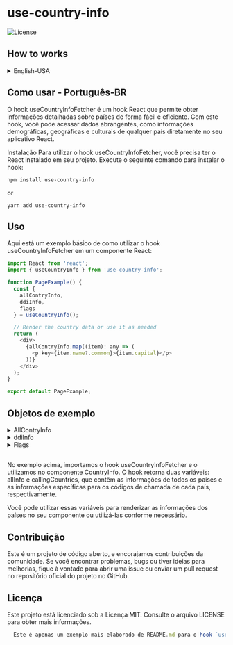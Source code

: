# use-country-info

[![License](https://img.shields.io/badge/license-MIT-blue.svg)](https://opensource.org/licenses/MIT)

## How to works

<details>
<br/>
<summary> English-USA </summary>
<br/>

The `useCountryInfo` hook is a React hook that allows you to easily and efficiently fetch detailed information about countries. With this hook, you can access comprehensive data such as demographic, geographic, and cultural information about any country directly in your React application.

## Installation

To use the `useCountryInfo` hook, you need to have React installed in your project. Run the following command to install the hook:

```shell
npm install use-country-info
```

or

```shell
yarn add use-country-info
```

## Usage
Here's a basic example of how to use the useCountryInfo hook in a React component:

```js
import React from 'react';
import { useCountryInfo } from 'use-country-info';

function PageExample() {
  const {
    allContryInfo,
    ddiInfo,
    flags
  } = useCountryInfo();

  // Render the country data or use it as needed
  return (
    <div>
      {allContryInfo.map((item): any => (
        <p key={item.name?.common}>{item.capital}</p>
      ))}
    </div>
  );
}

export default PageExample;
```

## Objects example

<details>
<br/>
<summary> AllContryInfo </summary>
<br/>

```js
{
    "name": {
      "common": "Jordan",
      "official": "Hashemite Kingdom of Jordan",
      "nativeName": {
        "ara": {
          "official": "المملكة الأردنية الهاشمية",
          "common": "الأردن"
        }
      }
    },
    "tld": [
      ".jo",
      "الاردن."
    ],
    "cca2": "JO",
    "ccn3": "400",
    "cca3": "JOR",
    "cioc": "JOR",
    "independent": true,
    "status": "officially-assigned",
    "unMember": true,
    "currencies": {
      "JOD": {
        "name": "Jordanian dinar",
        "symbol": "د.ا"
      }
    },
    "countryCallingCode": {
      "root": "+9",
      "suffixes": [
        "62"
      ]
    },
    "capital": [
      "Amman"
    ],
    "altSpellings": [
      "JO",
      "Hashemite Kingdom of Jordan",
      "al-Mamlakah al-Urdunīyah al-Hāshimīyah"
    ],
    "region": "Asia",
    "subregion": "Western Asia",
    "languages": {
      "ara": "Arabic"
    },
    "latlng": [
      31,
      36
    ],
    "landlocked": false,
    "borders": [
      "IRQ",
      "ISR",
      "PSE",
      "SAU",
      "SYR"
    ],
    "area": 89342,
    "demonyms": {
      "eng": {
        "f": "Jordanian",
        "m": "Jordanian"
      },
      "fra": {
        "f": "Jordanienne",
        "m": "Jordanien"
      }
    },
    "flag": "🇯🇴",
    "maps": {
      "googleMaps": "https://goo.gl/maps/ko1dzSDKg8Gsi9A98",
      "openStreetMaps": "https://www.openstreetmap.org/relation/184818"
    },
    "population": 10203140,
    "gini": {
      "2010": 33.7
    },
    "fifa": "JOR",
    "car": {
      "signs": [
        "HKJ"
      ],
      "side": "right"
    },
    "timezones": [
      "UTC+03:00"
    ],
    "continents": [
      "Asia"
    ],
    "flags": {
      "png": "https://flagcdn.com/w320/jo.png",
      "svg": "https://flagcdn.com/jo.svg",
      "alt": "The flag of Jordan is composed of three equal horizontal bands of black, white and green, with a red isosceles triangle superimposed on the hoist side of the field. This triangle has its base on the hoist end, spans about half the width of the field and bears a small seven-pointed white star at its center."
    },
    "coatOfArms": {
      "png": "https://mainfacts.com/media/images/coats_of_arms/jo.png",
      "svg": "https://mainfacts.com/media/images/coats_of_arms/jo.svg"
    },
    "startOfWeek": "sunday",
    "capitalInfo": {
      "latlng": [
        31.95,
        35.93
      ]
    },
    "postalCode": {
      "format": "#####",
      "regex": "^(\\d{5})$"
    }
  },
```
</details>

<details>
<br/>
<summary> ddiInfo </summary>
<br/>

```js
  {
    "countryCallingCode": {
      "root": "+9",
      "suffixes": [
        "62"
      ]
    },
    "flag": "🇲🇵",
    "flags": {
      "png": "https://flagcdn.com/w320/jo.png",
      "svg": "https://flagcdn.com/jo.svg",
      "alt": "The flag of Jordan is composed of three equal horizontal bands of black, white and green, with a red isosceles triangle superimposed on the hoist side of the field. This triangle has its base on the hoist end, spans about half the width of the field and bears a small seven-pointed white star at its center."
    },
  }
```
</details>


<details>
<br/>
<summary> Flags </summary>
<br/>

```js
  {
    "flag": "🇲🇵",
    "flags": {
      "png": "https://flagcdn.com/w320/jo.png",
      "svg": "https://flagcdn.com/jo.svg",
      "alt": "The flag of Jordan is composed of three equal horizontal bands of black, white and green, with a red isosceles triangle superimposed on the hoist side of the field. This triangle has its base on the hoist end, spans about half the width of the field and bears a small seven-pointed white star at its center."
    },
  }
```
</details>

##

In the above example, we import the useCountryInfoFetcher hook and use it in the CountryInfo component. The hook returns two variables: allInfo and callingCountries, which contain the information for all countries and the specific information for the calling codes of each country, respectively.

You can use these variables to render the country information in your component or use it as needed.

## Contribution
This is an open-source project, and we welcome contributions from the community. If you encounter issues, bugs, or have ideas for improvements, feel free to open an issue or submit a pull request in the official repository on GitHub.

## License
This project is licensed under the MIT License. See the LICENSE file for more information.

</br>
</br>

</details>

## Como usar - Português-BR
O hook useCountryInfoFetcher é um hook React que permite obter informações detalhadas sobre países de forma fácil e eficiente. Com este hook, você pode acessar dados abrangentes, como informações demográficas, geográficas e culturais de qualquer país diretamente no seu aplicativo React.

Instalação
Para utilizar o hook useCountryInfoFetcher, você precisa ter o React instalado em seu projeto. Execute o seguinte comando para instalar o hook:

```shell
npm install use-country-info
```

or

```shell
yarn add use-country-info
```

## Uso
Aqui está um exemplo básico de como utilizar o hook useCountryInfoFetcher em um componente React:

```js
import React from 'react';
import { useCountryInfo } from 'use-country-info';

function PageExample() {
  const {
    allContryInfo,
    ddiInfo,
    flags
  } = useCountryInfo();

  // Render the country data or use it as needed
  return (
    <div>
      {allContryInfo.map((item): any => (
        <p key={item.name?.common}>{item.capital}</p>
      ))}
    </div>
  );
}

export default PageExample;
```

## Objetos de exemplo

<details>
<br/>
<summary> AllContryInfo </summary>
<br/>

```js
{
    "name": {
      "common": "Jordan",
      "official": "Hashemite Kingdom of Jordan",
      "nativeName": {
        "ara": {
          "official": "المملكة الأردنية الهاشمية",
          "common": "الأردن"
        }
      }
    },
    "tld": [
      ".jo",
      "الاردن."
    ],
    "cca2": "JO",
    "ccn3": "400",
    "cca3": "JOR",
    "cioc": "JOR",
    "independent": true,
    "status": "officially-assigned",
    "unMember": true,
    "currencies": {
      "JOD": {
        "name": "Jordanian dinar",
        "symbol": "د.ا"
      }
    },
    "countryCallingCode": {
      "root": "+9",
      "suffixes": [
        "62"
      ]
    },
    "capital": [
      "Amman"
    ],
    "altSpellings": [
      "JO",
      "Hashemite Kingdom of Jordan",
      "al-Mamlakah al-Urdunīyah al-Hāshimīyah"
    ],
    "region": "Asia",
    "subregion": "Western Asia",
    "languages": {
      "ara": "Arabic"
    },
    "latlng": [
      31,
      36
    ],
    "landlocked": false,
    "borders": [
      "IRQ",
      "ISR",
      "PSE",
      "SAU",
      "SYR"
    ],
    "area": 89342,
    "demonyms": {
      "eng": {
        "f": "Jordanian",
        "m": "Jordanian"
      },
      "fra": {
        "f": "Jordanienne",
        "m": "Jordanien"
      }
    },
    "flag": "🇯🇴",
    "maps": {
      "googleMaps": "https://goo.gl/maps/ko1dzSDKg8Gsi9A98",
      "openStreetMaps": "https://www.openstreetmap.org/relation/184818"
    },
    "population": 10203140,
    "gini": {
      "2010": 33.7
    },
    "fifa": "JOR",
    "car": {
      "signs": [
        "HKJ"
      ],
      "side": "right"
    },
    "timezones": [
      "UTC+03:00"
    ],
    "continents": [
      "Asia"
    ],
    "flags": {
      "png": "https://flagcdn.com/w320/jo.png",
      "svg": "https://flagcdn.com/jo.svg",
      "alt": "The flag of Jordan is composed of three equal horizontal bands of black, white and green, with a red isosceles triangle superimposed on the hoist side of the field. This triangle has its base on the hoist end, spans about half the width of the field and bears a small seven-pointed white star at its center."
    },
    "coatOfArms": {
      "png": "https://mainfacts.com/media/images/coats_of_arms/jo.png",
      "svg": "https://mainfacts.com/media/images/coats_of_arms/jo.svg"
    },
    "startOfWeek": "sunday",
    "capitalInfo": {
      "latlng": [
        31.95,
        35.93
      ]
    },
    "postalCode": {
      "format": "#####",
      "regex": "^(\\d{5})$"
    }
  },
```
</details>

<details>
<br/>
<summary> ddiInfo </summary>
<br/>

```js
  {
    "countryCallingCode": {
      "root": "+9",
      "suffixes": [
        "62"
      ]
    },
    "flag": "🇲🇵",
    "flags": {
      "png": "https://flagcdn.com/w320/jo.png",
      "svg": "https://flagcdn.com/jo.svg",
      "alt": "The flag of Jordan is composed of three equal horizontal bands of black, white and green, with a red isosceles triangle superimposed on the hoist side of the field. This triangle has its base on the hoist end, spans about half the width of the field and bears a small seven-pointed white star at its center."
    },
  }
```
</details>


<details>
<br/>
<summary> Flags </summary>
<br/>

```js
  {
    "flag": "🇲🇵",
    "flags": {
      "png": "https://flagcdn.com/w320/jo.png",
      "svg": "https://flagcdn.com/jo.svg",
      "alt": "The flag of Jordan is composed of three equal horizontal bands of black, white and green, with a red isosceles triangle superimposed on the hoist side of the field. This triangle has its base on the hoist end, spans about half the width of the field and bears a small seven-pointed white star at its center."
    },
  }
```
</details>

##


No exemplo acima, importamos o hook useCountryInfoFetcher e o utilizamos no componente CountryInfo. O hook retorna duas variáveis: allInfo e callingCountries, que contêm as informações de todos os países e as informações específicas para os códigos de chamada de cada país, respectivamente.

Você pode utilizar essas variáveis para renderizar as informações dos países no seu componente ou utilizá-las conforme necessário.

## Contribuição
Este é um projeto de código aberto, e encorajamos contribuições da comunidade. Se você encontrar problemas, bugs ou tiver ideias para melhorias, fique à vontade para abrir uma issue ou enviar um pull request no repositório oficial do projeto no GitHub.

## Licença
Este projeto está licenciado sob a Licença MIT. Consulte o arquivo LICENSE para obter mais informações.

```js
  Este é apenas um exemplo mais elaborado de README.md para o hook `useCountryInfo`. Certifique-se de personalizar e atualizar o conteúdo do arquivo conforme necessário, adicionando seções adicionais relevantes, como exemplos de uso mais avançados, configuração e requisitos de ambiente.
```
